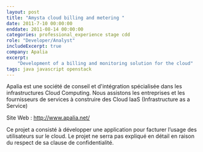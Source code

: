 ```yaml
---
layout: post
title: "Amysta cloud billing and metering "
date: 2011-7-10 00:00:00
enddate: 2011-08-14 00:00:00
categories: professional_experience stage cdd
role: "Developer/Analyst"
includeExcerpt: true
company: Apalia
excerpt:
    "Development of a billing and monitoring solution for the cloud"
tags: java javascript openstack
---
```


Apalia est une société de conseil et d'intégration spécialisée dans les infrastructures Cloud Computing. 
Nous assistons les entreprises et les fournisseurs de services à construire des Cloud IaaS (Infrastructure as a Service) 

Site Web :  <http://www.apalia.net/>

Ce projet a consisté à développer une application pour facturer l’usage des utilisateurs sur le cloud.
Le projet ne serra pas expliqué en détail en raison du respect de sa clause de confidentialité.